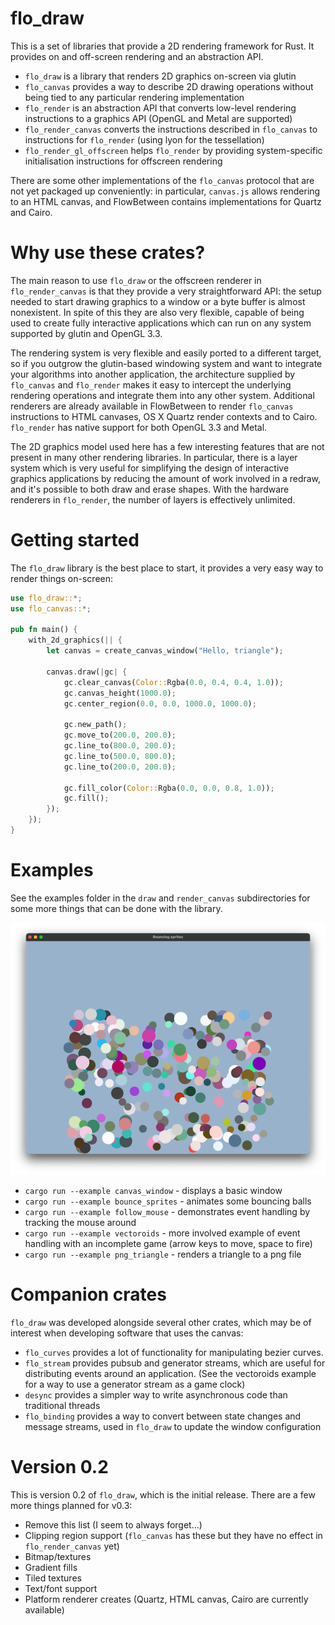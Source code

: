 # flo_draw

This is a set of libraries that provide a 2D rendering framework for Rust. It provides on and off-screen rendering and
an abstraction API.

* `flo_draw` is a library that renders 2D graphics on-screen via glutin
* `flo_canvas` provides a way to describe 2D drawing operations without being tied to any particular rendering implementation
* `flo_render` is an abstraction API that converts low-level rendering instructions to a graphics API (OpenGL and Metal are supported)
* `flo_render_canvas` converts the instructions described in `flo_canvas` to instructions for `flo_render` (using lyon for the tessellation)
* `flo_render_gl_offscreen` helps `flo_render` by providing system-specific initialisation instructions for offscreen rendering

There are some other implementations of the `flo_canvas` protocol that are not yet packaged up conveniently: in particular,
`canvas.js` allows rendering to an HTML canvas, and FlowBetween contains implementations for Quartz and Cairo.

# Why use these crates?

The main reason to use `flo_draw` or the offscreen renderer in `flo_render_canvas` is that they provide a very straightforward API: the
setup needed to start drawing graphics to a window or a byte buffer is almost nonexistent. In spite of this they are also very flexible,
capable of being used to create fully interactive applications which can run on any system supported by glutin and OpenGL 3.3.

The rendering system is very flexible and easily ported to a different target, so if you outgrow the glutin-based windowing system and
want to integrate your algorithms into another application, the architecture supplied by `flo_canvas` and `flo_render` makes it easy to
intercept the underlying rendering operations and integrate them into any other system. Additional renderers are already available in
FlowBetween to render `flo_canvas` instructions to HTML canvases, OS X Quartz render contexts and to Cairo. `flo_render` has native support
for both OpenGL 3.3 and Metal.

The 2D graphics model used here has a few interesting features that are not present in many other rendering libraries. In particular, 
there is a layer system which is very useful for simplifying the design of interactive graphics applications by reducing the amount of
work involved in a redraw, and it's possible to both draw and erase shapes. With the hardware renderers in `flo_render`, the number of
layers is effectively unlimited.

# Getting started

The `flo_draw` library is the best place to start, it provides a very easy way to render things on-screen:

```Rust
use flo_draw::*;
use flo_canvas::*;

pub fn main() {
    with_2d_graphics(|| {
        let canvas = create_canvas_window("Hello, triangle");

        canvas.draw(|gc| {
            gc.clear_canvas(Color::Rgba(0.0, 0.4, 0.4, 1.0));
            gc.canvas_height(1000.0);
            gc.center_region(0.0, 0.0, 1000.0, 1000.0);

            gc.new_path();
            gc.move_to(200.0, 200.0);
            gc.line_to(800.0, 200.0);
            gc.line_to(500.0, 800.0);
            gc.line_to(200.0, 200.0);

            gc.fill_color(Color::Rgba(0.0, 0.0, 0.8, 1.0));
            gc.fill();
        });
    });
}
```

# Examples

See the examples folder in the `draw` and `render_canvas` subdirectories for some more things that can be done with the library.

![Screenshot](./images/bounce.png)

* `cargo run --example canvas_window` - displays a basic window
* `cargo run --example bounce_sprites` - animates some bouncing balls
* `cargo run --example follow_mouse` - demonstrates event handling by tracking the mouse around
* `cargo run --example vectoroids` - more involved example of event handling with an incomplete game (arrow keys to move, space to fire)
* `cargo run --example png_triangle` - renders a triangle to a png file

# Companion crates

`flo_draw` was developed alongside several other crates, which may be of interest when developing software that uses the canvas:

* `flo_curves` provides a lot of functionality for manipulating bezier curves.
* `flo_stream` provides pubsub and generator streams, which are useful for distributing events around an application.
    (See the vectoroids example for a way to use a generator stream as a game clock)
* `desync` provides a simpler way to write asynchronous code than traditional threads
* `flo_binding` provides a way to convert between state changes and message streams, used in `flo_draw` to update the window configuration

# Version 0.2

This is version 0.2 of `flo_draw`, which is the initial release. There are a few more things planned for v0.3:

* Remove this list (I seem to always forget...)
* Clipping region support (`flo_canvas` has these but they have no effect in `flo_render_canvas` yet)
* Bitmap/textures
* Gradient fills
* Tiled textures
* Text/font support
* Platform renderer creates (Quartz, HTML canvas, Cairo are currently available)

